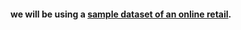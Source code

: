 #### we will be using a [sample dataset of an online retail](https://www.kaggle.com/vijayuv/onlineretail).
